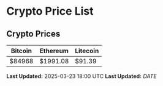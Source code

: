 # Crypto Price List

## Crypto Prices
| Bitcoin | Ethereum | Litecoin |
| ------- | -------- | -------- |
| $84968 | $1991.08 | $91.39 |
**Last Updated:** 2025-03-23 18:00 UTC
**Last Updated:** $DATE$
